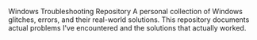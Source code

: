 Windows Troubleshooting Repository 
A personal collection of Windows glitches, errors, and their real-world solutions. This repository documents actual problems I've encountered and the solutions that actually worked.
